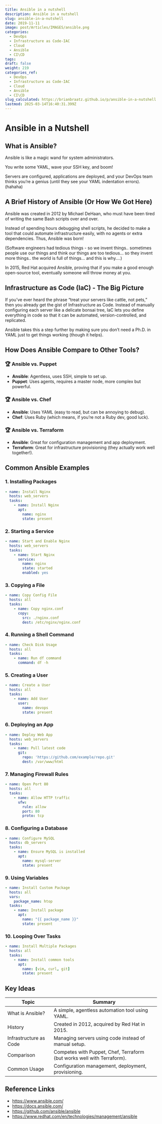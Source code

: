 ```yaml
---
title: Ansible in a nutshell
description: Ansible in a nutshell
slug: ansible-in-a-nutshell
date: 2019-11-11
image: post/Articles/IMAGES/ansible.png
categories:
  - DevOps
  - Infrastructure as Code-IAC
  - Cloud
  - Ansible
  - CI\CD
tags: 
draft: false
weight: 219
categories_ref:
  - DevOps
  - Infrastructure as Code-IAC
  - Cloud
  - Ansible
  - CI\CD
slug_calculated: https://brianbraatz.github.io/p/ansible-in-a-nutshell
lastmod: 2025-03-14T16:40:31.399Z
---
```

# Ansible in a Nutshell

## What is Ansible?

Ansible is like a magic wand for system administrators.

You write some YAML, wave your SSH key, and boom!

Servers are configured, applications are deployed, and your DevOps team thinks you’re a genius (until they see your YAML indentation errors). (hahaha)

## A Brief History of Ansible (Or How We Got Here)

Ansible was created in 2012 by Michael DeHaan, who must have been tired of writing the same Bash scripts over and over.

Instead of spending hours debugging shell scripts, he decided to make a tool that could automate infrastructure easily, with no agents or extra dependencies. Thus, Ansible was born!

(Software engineers had tedious things - so we invent things.. sometimes people use our things and think our things are too tedious... so they invent more things.. the world is full of things... and this is why....)

In 2015, Red Hat acquired Ansible, proving that if you make a good enough open-source tool, eventually someone will throw money at you.

## Infrastructure as Code (IaC) - The Big Picture

If you’ve ever heard the phrase “treat your servers like cattle, not pets,” then you already get the gist of Infrastructure as Code. Instead of manually configuring each server like a delicate bonsai tree, IaC lets you define everything in code so that it can be automated, version-controlled, and replicated.

Ansible takes this a step further by making sure you don’t need a Ph.D. in YAML just to get things working (though it helps).

## How Does Ansible Compare to Other Tools?

### 🏆 Ansible vs. Puppet

* **Ansible**: Agentless, uses SSH, simple to set up.
* **Puppet**: Uses agents, requires a master node, more complex but powerful.

### 🏆 Ansible vs. Chef

* **Ansible**: Uses YAML (easy to read, but can be annoying to debug).
* **Chef**: Uses Ruby (which means, if you’re not a Ruby dev, good luck).

### 🏆 Ansible vs. Terraform

* **Ansible**: Great for configuration management and app deployment.
* **Terraform**: Great for infrastructure provisioning (they actually work well together!).

## Common Ansible Examples

### 1. Installing Packages

```yaml
- name: Install Nginx
  hosts: web_servers
  tasks:
    - name: Install Nginx
      apt:
        name: nginx
        state: present
```

### 2. Starting a Service

```yaml
- name: Start and Enable Nginx
  hosts: web_servers
  tasks:
    - name: Start Nginx
      service:
        name: nginx
        state: started
        enabled: yes
```

### 3. Copying a File

```yaml
- name: Copy Config File
  hosts: all
  tasks:
    - name: Copy nginx.conf
      copy:
        src: ./nginx.conf
        dest: /etc/nginx/nginx.conf
```

### 4. Running a Shell Command

```yaml
- name: Check Disk Usage
  hosts: all
  tasks:
    - name: Run df command
      command: df -h
```

### 5. Creating a User

```yaml
- name: Create a User
  hosts: all
  tasks:
    - name: Add User
      user:
        name: devops
        state: present
```

### 6. Deploying an App

```yaml
- name: Deploy Web App
  hosts: web_servers
  tasks:
    - name: Pull latest code
      git:
        repo: 'https://github.com/example/repo.git'
        dest: /var/www/html
```

### 7. Managing Firewall Rules

```yaml
- name: Open Port 80
  hosts: all
  tasks:
    - name: Allow HTTP traffic
      ufw:
        rule: allow
        port: 80
        proto: tcp
```

### 8. Configuring a Database

```yaml
- name: Configure MySQL
  hosts: db_servers
  tasks:
    - name: Ensure MySQL is installed
      apt:
        name: mysql-server
        state: present
```

### 9. Using Variables

```yaml
- name: Install Custom Package
  hosts: all
  vars:
    package_name: htop
  tasks:
    - name: Install package
      apt:
        name: "{{ package_name }}"
        state: present
```

### 10. Looping Over Tasks

```yaml
- name: Install Multiple Packages
  hosts: all
  tasks:
    - name: Install common tools
      apt:
        name: [vim, curl, git]
        state: present
```

## Key Ideas

| Topic                  | Summary                                                                |
| ---------------------- | ---------------------------------------------------------------------- |
| What is Ansible?       | A simple, agentless automation tool using YAML.                        |
| History                | Created in 2012, acquired by Red Hat in 2015.                          |
| Infrastructure as Code | Managing servers using code instead of manual setup.                   |
| Comparison             | Competes with Puppet, Chef, Terraform (but works well with Terraform). |
| Common Usage           | Configuration management, deployment, provisioning.                    |

## Reference Links

* https://www.ansible.com/
* https://docs.ansible.com/
* https://github.com/ansible/ansible
* https://www.redhat.com/en/technologies/management/ansible
